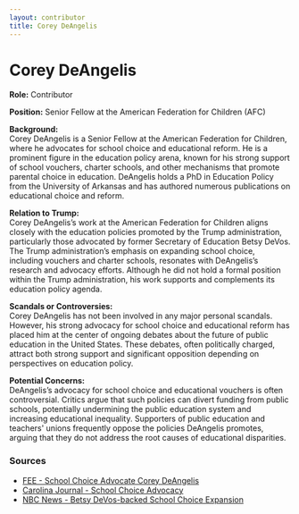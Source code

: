 ```yaml
---
layout: contributor
title: Corey DeAngelis
---
```


# Corey DeAngelis

**Role:** Contributor

**Position:** Senior Fellow at the American Federation for Children (AFC)

**Background:**  
Corey DeAngelis is a Senior Fellow at the American Federation for Children, where he advocates for school choice and educational reform. He is a prominent figure in the education policy arena, known for his strong support of school vouchers, charter schools, and other mechanisms that promote parental choice in education. DeAngelis holds a PhD in Education Policy from the University of Arkansas and has authored numerous publications on educational choice and reform.

**Relation to Trump:**  
Corey DeAngelis’s work at the American Federation for Children aligns closely with the education policies promoted by the Trump administration, particularly those advocated by former Secretary of Education Betsy DeVos. The Trump administration’s emphasis on expanding school choice, including vouchers and charter schools, resonates with DeAngelis’s research and advocacy efforts. Although he did not hold a formal position within the Trump administration, his work supports and complements its education policy agenda.

**Scandals or Controversies:**  
Corey DeAngelis has not been involved in any major personal scandals. However, his strong advocacy for school choice and educational reform has placed him at the center of ongoing debates about the future of public education in the United States. These debates, often politically charged, attract both strong support and significant opposition depending on perspectives on education policy.

**Potential Concerns:**  
DeAngelis’s advocacy for school choice and educational vouchers is often controversial. Critics argue that such policies can divert funding from public schools, potentially undermining the public education system and increasing educational inequality. Supporters of public education and teachers' unions frequently oppose the policies DeAngelis promotes, arguing that they do not address the root causes of educational disparities.

### Sources
- [FEE - School Choice Advocate Corey DeAngelis](https://fee.org/articles/school-choice-advocate-corey-deangelis-on-the-parent-revolution/)
- [Carolina Journal - School Choice Advocacy](https://www.carolinajournal.com/news-article/coopers-school-choice-temper-tantrum-draws-national-criticism/)
- [NBC News - Betsy DeVos-backed School Choice Expansion](https://www.nbcnews.com/politics/politics-news/betsy-devos-american-federation-children-private-school-rcna76307)
